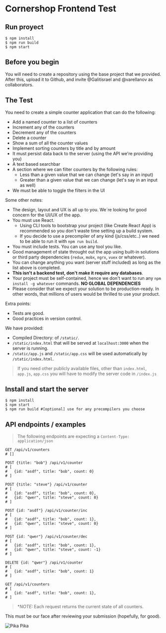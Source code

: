 # Cornershop Frontend Test

## Run proyect

```
$ npm install
$ npm run build
$ npm start
```

## Before you begin

You will need to create a repository using the base project that we provided. After this, upload it to Github, and invite
@Galitisrael and @varellanov as collaborators.

## The Test

You need to create a simple counter application that can do the following:

- Add a named counter to a list of counters
- Increment any of the counters
- Decrement any of the counters
- Delete a counter
- Show a sum of all the counter values
- Implement sorting counters by title and by amount
- It must persist data back to the server (using the API we're providing you)
- A text based searchbar
- A section where we can filter counters by the following rules:
  - Less than a given value that we can change (let's say in an input)
  - Greater than a given value that we can change (let's say in an input as well)
- We must be able to toggle the filters in the UI

Some other notes:

- The design, layout and UX is all up to you. We´re looking for good concern for the UI/UX of the app.
- You must use React.
  - Using CLI tools to bootstrap your project (like Create React App) is recommended so you don't waste time setting up a build system.
  - If you decide to use a precompiler of any kind (js/css/etc..) we need to be able to run it with `npm run build`.
- You must include tests. You can use any tool you like.
- Good management of state throught out the app using built-in solutions or third party dependencies (`redux`, `mobx`, `ngrx`, `vuex` or whatever).
- You can change anything you want (server stuff included) as long as the list above is completed.
- **This isn't a backend test, don't make it require any databases**.
- Your project must be self-contained, hence we don't want to run any `npm install -g whatever` commands. **NO GLOBAL DEPENDENCIES**
- Please consider that we expect your solution to be production-ready. In other words, that millions of users would be thrilled to use your product.

Extra points:

- Tests are good.
- Good practices in version control.

We have provided:

- Compiled Directory: of `/static/`.
- `/static/index.html` that will be served at `localhost:3000` when the server is running.
- `/static/app.js` and `/static/app.css` will be used automatically by `/static/index.html`.

> If you need other publicly available files, other than `index.html`, `app.js`, `app.css` you will have to modify the server code in `/index.js`

## Install and start the server

```
$ npm install
$ npm start
$ npm run build #[optional] use for any precompilers you choose
```

## API endpoints / examples

> The following endpoints are expecting a `Content-Type: application/json`

```
GET /api/v1/counters
# []

POST {title: "bob"} /api/v1/counter
# [
#   {id: "asdf", title: "bob", count: 0}
# ]

POST {title: "steve"} /api/v1/counter
# [
#   {id: "asdf", title: "bob", count: 0},
#   {id: "qwer", title: "steve", count: 0}
# ]

POST {id: "asdf"} /api/v1/counter/inc
# [
#   {id: "asdf", title: "bob", count: 1},
#   {id: "qwer", title: "steve", count: 0}
# ]

POST {id: "qwer"} /api/v1/counter/dec
# [
#   {id: "asdf", title: "bob", count: 1},
#   {id: "qwer", title: "steve", count: -1}
# ]

DELETE {id: "qwer"} /api/v1/counter
# [
#   {id: "asdf", title: "bob", count: 1}
# ]

GET /api/v1/counters
# [
#   {id: "asdf", title: "bob", count: 1},
# ]
```

> \*_NOTE:_ Each request returns the current state of all counters.

This must be our face after reviewing your submission (hopefully, for good).

![Pika Pika](https://as01.epimg.net/epik/imagenes/2018/11/16/portada/1542384053_864693_1542384302_noticia_normal.jpg)
